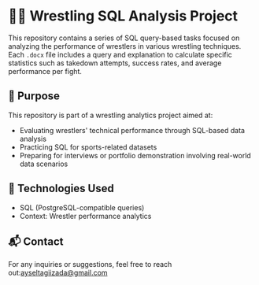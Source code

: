 # 🤼‍♂️ Wrestling SQL Analysis Project

This repository contains a series of SQL query-based tasks focused on analyzing the performance of wrestlers in various wrestling techniques. Each `.docx` file includes a query and explanation to calculate specific statistics such as takedown attempts, success rates, and average performance per fight.

## 🎯 Purpose

This repository is part of a wrestling analytics project aimed at:
- Evaluating wrestlers' technical performance through SQL-based data analysis
- Practicing SQL for sports-related datasets
- Preparing for interviews or portfolio demonstration involving real-world data scenarios

## 🧰 Technologies Used

- SQL (PostgreSQL-compatible queries)
- Context: Wrestler performance analytics

## 📬 Contact

For any inquiries or suggestions, feel free to reach out:ayseltagiizada@gmail.com


